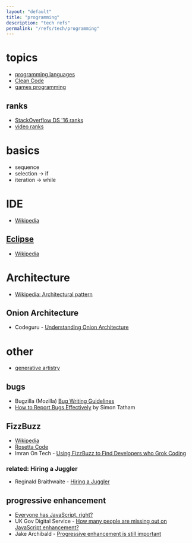 ```yaml
---
layout: "default"
title: "programming"
description: "tech refs"
permalink: "/refs/tech/programming"
---
```


# topics

- [programming languages](prog-langs.md)
- [Clean Code](clean-code.md)
- [games programming](games.md)

## ranks

- [StackOverflow DS '16 ranks](prog-lang-stackoverflow-ds-16.md)
- [video ranks](prog-lang-video-ranks.md)

# basics

- sequence
- selection → if
- iteration → while

# IDE

- [Wikipedia](https://en.wikipedia.org/wiki/Integrated_development_environment)

## [Eclipse](https://www.eclipse.org/)

- [Wikipedia](https://en.wikipedia.org/wiki/Eclipse_(software))

# Architecture

- [Wikipedia: Architectural pattern](https://en.wikipedia.org/wiki/Architectural_pattern)

## Onion Architecture

- Codeguru - [Understanding Onion Architecture](https://www.codeguru.com/csharp/understanding-onion-architecture/)

# other

- [generative artistry](https://generativeartistry.com/)

## bugs

- Bugzilla (Mozilla) [Bug Writing Guidelines](https://bugzilla.mozilla.org/page.cgi?id=bug-writing.html)
- [How to Report Bugs Effectively](https://www.chiark.greenend.org.uk/~sgtatham/bugs.html) by Simon Tatham

## FizzBuzz

- [Wikipedia](https://en.wikipedia.org/wiki/Fizz_buzz)
- [Rosetta Code](http://rosettacode.org/wiki/FizzBuzz)
- Imran On Tech - [Using FizzBuzz to Find Developers who Grok Coding](https://imranontech.com/2007/01/24/using-fizzbuzz-to-find-developers-who-grok-coding/)

### related: Hiring a Juggler

- Reginald Braithwaite - [Hiring a Juggler](http://weblog.raganwald.com/2006/07/hiring-juggler_02.html)

## progressive enhancement

- [Everyone has JavaScript, right?](https://kryogenix.org/code/browser/everyonehasjs.html)
- UK Gov Digital Service - [How many people are missing out on JavaScript enhancement?](https://gds.blog.gov.uk/2013/10/21/how-many-people-are-missing-out-on-javascript-enhancement/)
- Jake Archibald - [Progressive enhancement is still important](https://jakearchibald.com/2013/progressive-enhancement-still-important/)
